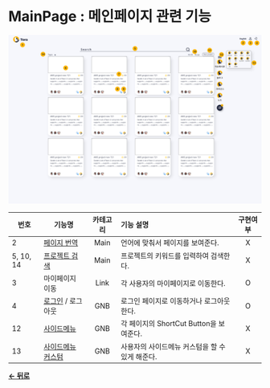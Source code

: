 # MainPage : 메인페이지 관련 기능

![Mainpage](/docs/image/MainPage.png)

| 번호 | 기능명 | 카테고리 | 기능 설명 | 구현여부 |
| - | -- | :-: | :- | :-: |
| 2 | [페이지 번역](/docs/Main/Translation.md) | Main | 언어에 맞춰서 페이지를 보여준다. | X |
| 5, 10, 14 | [프로젝트 검색](/docs/Main/SearchProject.md) | Main | 프로젝트의 키워드를 입력하여 검색한다. | X |
| 3 | 마이페이지 이동 | Link | 각 사용자의 마이페이지로 이동한다. | O |
| 4 | [로그인](/docs/GNB/Login.md) / 로그아웃 | GNB | 로그인 페이지로 이동하거나 로그아웃한다. | O |
| 12 | [사이드메뉴](docs/GNB/SideMenu.md) | GNB | 각 페이지의 ShortCut Button을 보여준다. | X |
| 13 | [사이드메뉴 커스텀](docs/GNB/CustomSideMenu.md) | GNB | 사용자의 사이드메뉴 커스텀을 할 수 있게 해준다. | X |

[**← 뒤로**](/readme.md)